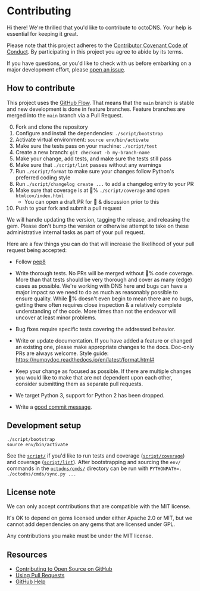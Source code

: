# Contributing

Hi there! We're thrilled that you'd like to contribute to octoDNS. Your help is essential for keeping it great.

Please note that this project adheres to the [Contributor Covenant Code of Conduct](/CODE_OF_CONDUCT.md). By participating in this project you agree to abide by its terms.

If you have questions, or you'd like to check with us before embarking on a major development effort, please [open an issue](https://github.com/octodns/octodns/issues/new).

## How to contribute

This project uses the [GitHub Flow](https://guides.github.com/introduction/flow/). That means that the `main` branch is stable and new development is done in feature branches. Feature branches are merged into the `main` branch via a Pull Request.

0. Fork and clone the repository
1. Configure and install the dependencies: `./script/bootstrap`
2. Activate virtual environment: `source env/bin/activate`
3. Make sure the tests pass on your machine: `./script/test`
4. Create a new branch: `git checkout -b my-branch-name`
5. Make your change, add tests, and make sure the tests still pass
6. Make sure that `./script/lint` passes without any warnings
7. Run `./script/format` to make sure your changes follow Python's preferred
   coding style
8. Run `./script/changelog create ...` to add a changelog entry to your PR
9. Make sure that coverage is at :100:% `./script/coverage` and open `htmlcov/index.html`
   - You can open a draft PR for :eyes: & discussion prior to this
10. Push to your fork and submit a pull request

We will handle updating the version, tagging the release, and releasing the gem. Please don't bump the version or otherwise attempt to take on these administrative internal tasks as part of your pull request.

Here are a few things you can do that will increase the likelihood of your pull request being accepted:

- Follow [pep8](https://www.python.org/dev/peps/pep-0008/)

- Write thorough tests. No PRs will be merged without :100:% code coverage. More than that tests should be very thorough and cover as many (edge) cases as possible. We're working with DNS here and bugs can have a major impact so we need to do as much as reasonably possible to ensure quality. While :100:% doesn't even begin to mean there are no bugs, getting there often requires close inspection & a relatively complete understanding of the code. More times than not the endeavor will uncover at least minor problems.

- Bug fixes require specific tests covering the addressed behavior.

- Write or update documentation. If you have added a feature or changed an existing one, please make appropriate changes to the docs. Doc-only PRs are always welcome. Style guide: <https://numpydoc.readthedocs.io/en/latest/format.html#>

- Keep your change as focused as possible. If there are multiple changes you would like to make that are not dependent upon each other, consider submitting them as separate pull requests.

- We target Python 3, support for Python 2 has been dropped.

- Write a [good commit message](http://tbaggery.com/2008/04/19/a-note-about-git-commit-messages.html).

## Development setup

```
./script/bootstrap
source env/bin/activate
```

See the [`script/`](/script) if you'd like to run tests and coverage ([`script/coverage`](/script/coverage)) and coverage ([`script/lint`](/script/lint)). After bootstrapping and sourcing the `env/` commands in the [`octodns/cmds/`](/octodns/cmds) directory can be run with `PYTHONPATH=. ./octodns/cmds/sync.py ...`

## License note

We can only accept contributions that are compatible with the MIT license.

It's OK to depend on gems licensed under either Apache 2.0 or MIT, but we cannot add dependencies on any gems that are licensed under GPL.

Any contributions you make must be under the MIT license.

## Resources

- [Contributing to Open Source on GitHub](https://guides.github.com/activities/contributing-to-open-source/)
- [Using Pull Requests](https://help.github.com/articles/using-pull-requests/)
- [GitHub Help](https://help.github.com)

